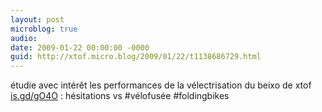 ```yaml
---
layout: post
microblog: true
audio: 
date: 2009-01-22 00:00:00 -0000
guid: http://xtof.micro.blog/2009/01/22/t1138686729.html
---
```

étudie avec intérêt les performances de la vélectrisation du beixo de xtof [is.gd/gO4O](http://is.gd/gO4O) : hésitations vs #vélofusée #foldingbikes
